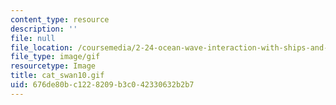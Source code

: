```yaml
---
content_type: resource
description: ''
file: null
file_location: /coursemedia/2-24-ocean-wave-interaction-with-ships-and-offshore-energy-systems-13-022-spring-2002/676de80bc1228209b3c042330632b2b7_cat_swan10.gif
file_type: image/gif
resourcetype: Image
title: cat_swan10.gif
uid: 676de80b-c122-8209-b3c0-42330632b2b7
---
```

